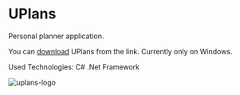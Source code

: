# UPlans
Personal planner application.

You can [download](https://github.com/Anilgvnc/UPlans/files/14893659/UPlans.zip) UPlans from the link. Currently only on Windows.

Used Technologies: C# .Net Framework

![uplans-logo](https://github.com/Anilgvnc/UPlans/assets/82261358/4ac1c383-acab-459e-8b56-45178fa842ad)

